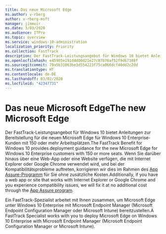 ```yaml
---
title: Das neue Microsoft Edge
ms.author: v-rberg
author: v-rberg-msft
manager: jimmuir
ms.date: 3/03/2020
ms.audience: ITPro
ms.topic: overview
ms.service: windows-10-administration
localization_priority: Priority
ms.collection: FastTrack
description: Der FastTrack-Leistungsangebot für Windows 10 bietet Anleitungen zur Bereitstellung für die neuen Microsoft Edge für Windows 10 Enterprise-Kunden mit 150 oder mehr Arbeitsplätzen.
ms.openlocfilehash: e45905e191d4d00d21e27c87b76af52f9d67188f
ms.sourcegitcommit: 79a5b31863be3d554223f75ca866dcf40dd2c2dd
ms.translationtype: HT
ms.contentlocale: de-DE
ms.lasthandoff: 03/02/2020
ms.locfileid: "42347731"
---
```

# <a name="the-new-microsoft-edge"></a><span data-ttu-id="a1f4c-103">Das neue Microsoft Edge</span><span class="sxs-lookup"><span data-stu-id="a1f4c-103">The new Microsoft Edge</span></span>

<span data-ttu-id="a1f4c-104">Der FastTrack-Leistungsangebot für Windows 10 bietet Anleitungen zur Bereitstellung für die neuen Microsoft Edge für Windows 10 Enterprise-Kunden mit 150 oder mehr Arbeitsplätzen.</span><span class="sxs-lookup"><span data-stu-id="a1f4c-104">The FastTrack Benefit for Windows 10 provides deployment guidance for the new Microsoft Edge for Windows 10 Enterprise customers with 150 or more seats.</span></span> <span data-ttu-id="a1f4c-105">Wenn Sie darüber hinaus über eine Web-App oder eine Website verfügen, die mit Internet Explorer oder Google Chrome verwendet wird, und bei der Kompatibilitätsprobleme auftreten, korrigieren wir dies im Rahmen des [App Assure-Programm](Win-10-app-assure.md) für Sie ohne zusätzliche Kosten.</span><span class="sxs-lookup"><span data-stu-id="a1f4c-105">Additionally, if you have a web app or site that works with Internet Explorer or Google Chrome and you experience compatibility issues, we will fix it at no additional cost through the [App Assure program](Win-10-app-assure.md).</span></span>

<span data-ttu-id="a1f4c-106">Ein FastTrack-Spezialist arbeitet mit Ihnen zusammen, um Microsoft Edge unter Windows 10 Enterprise mit Microsoft Endpoint Manager (Microsoft Endpoint Configuration Manager oder Microsoft Intune) bereitzustellen.</span><span class="sxs-lookup"><span data-stu-id="a1f4c-106">A FastTrack Specialist works with you to deploy Microsoft Edge on Windows 10 Enterprise with Microsoft Endpoint Manager (Microsoft Endpoint Configuration Manager or Microsoft Intune).</span></span>
